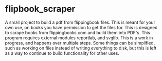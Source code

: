 # flipbook_scraper
A small project to build a pdf from flippingbook files. This is meant for your own use, on books you have permission to get the files for. 
This is designed to scrape books from flippingbooks.com and build them into PDF's.
This program requires external modules reportlab, and svglib.
This is a work in progress, and happens over multiple steps. 
Some things can be simplified, such as working on files instead of writing everything to disk, but this is left as a 
way to continue to build functionality for other uses. 
